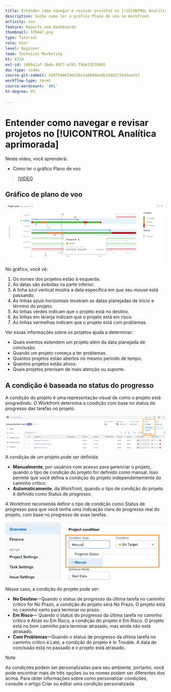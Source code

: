```yaml
---
title: Entender como navegar e revisar projetos no [!UICONTROL Analítica aprimorada]
description: Saiba como ler o gráfico Plano de voo no Workfront.
activity: use
feature: Reports and Dashboards
thumbnail: 335047.png
type: Tutorial
role: User
level: Beginner
team: Technical Marketing
kt: 8729
exl-id: 1409a1af-3bdb-40f7-af01-f9de2357b602
doc-type: video
source-git-commit: d39754b619e526e1a869deedb38dd2f2b43aee57
workflow-type: tm+mt
source-wordcount: '461'
ht-degree: 0%

---
```


# Entender como navegar e revisar projetos no [!UICONTROL Analítica aprimorada]

Neste vídeo, você aprenderá:

* Como ler o gráfico Plano de voo

>[!VIDEO](https://video.tv.adobe.com/v/335047/?quality=12)

## Gráfico de plano de voo

![Imagem de um gráfico de plano de voo com números correspondentes aos marcadores abaixo](assets/section-2-1.png)

No gráfico, você vê:

1. Os nomes dos projetos estão à esquerda.
1. As datas são exibidas na parte inferior.
1. A linha azul vertical mostra a data específica em que seu mouse está passando.
1. As linhas azuis horizontais mostram as datas planejadas de início e término do projeto.
1. As linhas verdes indicam que o projeto está no destino.
1. As linhas em laranja indicam que o projeto está em risco.
1. As linhas vermelhas indicam que o projeto está com problemas.

Ver essas informações sobre os projetos ajuda a determinar:

* Quais eventos estendem um projeto além da data planejada de conclusão.
* Quando um projeto começa a ter problemas.
* Quantos projetos estão abertos no mesmo período de tempo.
* Quantos projetos estão ativos.
* Quais projetos precisam de mais atenção ou suporte.

## A condição é baseada no status do progresso

A condição do projeto é uma representação visual de como o projeto está progredindo. O Workfront determina a condição com base no status do progresso das tarefas no projeto.

![Uma imagem dos status de progresso possíveis](assets/section-2-2.png)

A condição de um projeto pode ser definida:

* **Manualmente**, por usuários com acesso para gerenciar o projeto, quando o tipo de condição do projeto for definido como manual. Isso permite que você defina a condição do projeto independentemente do caminho crítico.
* **Automaticamente**, da Workfront, quando o tipo de condição do projeto é definido como Status de progresso.

A Workfront recomenda definir o tipo de condição como Status de progresso para que você tenha uma indicação clara do progresso real do projeto, com base no progresso de suas tarefas.

![Uma imagem dos status de progresso possíveis](assets/section-2-3.png)

Nesse caso, a condição do projeto pode ser:

* **No Destino**—Quando o status de progresso da última tarefa no caminho crítico for No Prazo, a condição do projeto será No Prazo. O projeto está no caminho certo para terminar no prazo.
* **Em Risco**— Quando o status do progresso da última tarefa no caminho crítico é Atrás ou Em Risco, a condição do projeto é Em Risco. O projeto está no bom caminho para terminar atrasado, mas ainda não está atrasado.
* **Com Problemas**—Quando o status de progresso da última tarefa no caminho crítico é Late, a condição do projeto é In Trouble. A data de conclusão está no passado e o projeto está atrasado.

>[!NOTE]
>
>As condições podem ser personalizadas para seu ambiente, portanto, você pode encontrar mais de três opções ou os nomes podem ser diferentes dos acima. Para obter informações sobre como personalizar condições, consulte o artigo Criar ou editar uma condição personalizada.
